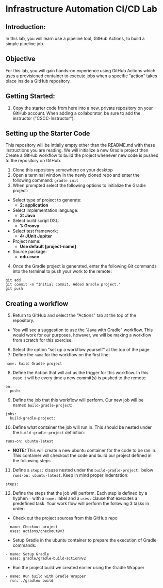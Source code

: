 # Infrastructure Automation CI/CD Lab

## Introduction:

In this lab, you will learn use a pipeline tool, GitHub Actions, to build a simple pipeline job.

## Objective

For this lab, you will gain hands-on experience using GitHub Actions which uses a provisioned container to execute jobs when a specific "action" takes place inside a GitHub repository.

## Getting Started:

1. Copy the starter code from here into a new, private repository on your GitHub account. When adding a collaborator, be sure to add the instructor ("CSCC-Instructor").

## Setting up the Starter Code

This repository will be intially empty other than the README.md with these instructions you are reading. 
We will initialize a new Gradle project then Create a GitHub workflow to build the project whenever new code is pushed to the repository on GitHub.

1. Clone this repository somewhere on your desktop
2. Open a terminal window in the newly cloned repo and enter the following command: `gradle init`
3. When prompted select the following options to initialize the Gradle project:
  * Select type of project to generate:
     * **2: application**
  * Select implementation language:
     * **3: Java**
  * Select build script DSL:
     * **1: Groovy**
  * Select test framework:
     * **4: JUnit Jupiter**
  * Project name:
     * **Use default [project-name]**
  * Source package:
     * **edu.cscc**
4. Once the Gradle project is generated, enter the following Git commands into the terminal to push your work to the remote:
```
git add .
git commit -m "Initial commit. Added Gradle project."
git push
```
## Creating a workflow

5. Return to GitHub and select the "Actions" tab at the top of the repository.
  * You will see a suggestion to use the "Java with Gradle" workflow. This would work for our purposes, however, we will be making a workflow from scratch for this exercise.
6. Select the option "set up a workflow yourself" at the top of the page
7. Define the `name` for the workflow on the first line:
```
name: Build Gradle project
```
8. Define the Action that will act as the trigger for this workflow. In this case it will be every time a new commit(s) is pushed to the remote:
```
on:
  push:
```
9. Define the job that this workflow will perform. Our new job will be named `build-gradle-project`:
```
jobs:
  build-gradle-project:
```
10. Define what container the job will run in. This should be nested under the `build-gradle-project` definition:
```
runs-on: ubuntu-latest
```
* **NOTE:** This will create a new ubuntu container for the code to be ran in. This container will checkout the code and build our project defined in the following steps.
11. Define a `steps:` clause nested under the `build-gradle-project:` below `runs-on: ubuntu-latest`. Keep in mind proper indentation:
```
steps:
```
12. Define the steps that the job will perform. Each step is defined by a hyphen `-` with a `name:` label and a `uses:` clause that executes a predefined task. Your work flow will perform the following 3 tasks in order:
  * Check out the project sources from this GitHub repo
```
- name: Checkout project
  uses: actions/checkout@v3
```
  * Setup Gradle in the ubuntu container to prepare the execution of Gradle commands:
```
- name: Setup Gradle
  uses: gradle/gradle-build-action@v2
```
  * Run the project build we created earlier using the Gradle Wrapper
```
- name: Run build with Gradle Wrapper
  run: ./gradlew build
```  
